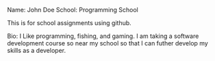 Name: John Doe
School: Programming School

This is for school assignments using github.

Bio: I Like programming, fishing, and gaming. I am taking a software development course so near my school so that I can futher develop my skills as a developer.
